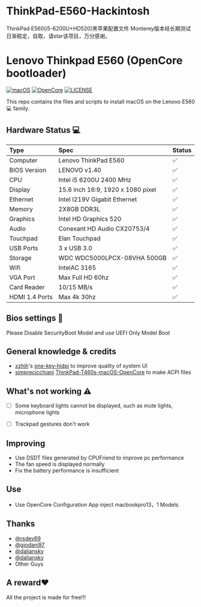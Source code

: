 # ThinkPad-E560-Hackintosh
ThinkPad E560(i5-6200U+HD520)黑苹果配置文件 Monterey版本经长期测试日渐稳定，自取，请star该项目，万分感谢。
# Lenovo Thinkpad E560 (OpenCore bootloader)

[![macOS](https://img.shields.io/badge/macOS-Big%20Sur-blue)](https://developer.apple.com/documentation/macos-release-notes)
[![OpenCore](https://img.shields.io/badge/OpenCore-0.6.7-green)](https://github.com/acidanthera/OpenCorePkg)
[![LICENSE](https://img.shields.io/badge/license-MIT-purple)](/LICENSE)

This repo contains the files and scripts to install macOS on the Lenovo E560💻 family.

## Hardware Status 💻

| Type           | Spec                                | Status|
|:---------------|:------------------------------------|:------|
| Computer       | Lenovo ThinkPad E560                | ✅ |
| BIOS Version   | LENOVO v1.40                        | ✅ |     
| CPU            | Intel i5 6200U 2400 MHz             | ✅ |
| Display        | 15.6 inch 16:9, 1920 x 1080 pixel   | ✅ |
| Ethernet       | Intel I219V Gigabit Ethernet        | ✅ |
| Memory         | 2X8GB DDR3L                         | ✅ |
| Graphics       | Intel HD Graphics 520               | ✅ |
| Audio          | Conexant HD Audio CX20753/4         | ✅ |
| Touchpad       | Elan Touchpad                       | ✅ |
| USB Ports      | 3 x USB 3.0                         | ✅ |
| Storage        | WDC WDC5000LPCX-08VHA 500GB         | ✅ |
| Wifi            | IntelAC 3165                       | ✅ |
| VGA Port       | Max Full HD 60hz                    | ✅ |
| Card Reader    | 10/15 MB/s                          | ✅ |
| HDMI 1.4 Ports | Max 4k 30hz                         | ✅ |

## Bios settings 💾

Please Disable SecurityBoot Model and use UEFI Only Model Boot

## General knowledge & credits

- [xzhih](https://github.com/xzhih)'s [one-key-hidpi](https://github.com/xzhih/one-key-hidpi) to improve quality of system UI
- [simprecicchiani](https://github.com/simprecicchiani) [ThinkPad-T460s-macOS-OpenCore](https://github.com/simprecicchiani/ThinkPad-T460s-macOS-OpenCore) to make ACPI files

## What's not working ⚠️

- [ ] Some keyboard lights cannot be displayed, such as mute lights, microphone lights

- [ ] Trackpad gestures don't work

## Improving

-  Use DSDT files generated by CPUFriend to improve pc performance
-  The fan speed is displayed normally
- Fix the battery performance is insufficient

## Use

- Use OpenCore Configuration App inject macbookpro13，1 Models

## Thanks

- [@rsdev69](https://github.com/rsdev69/ThinkPad-E560-Hackintosh)
- [@giodani97](https://github.com/giodani97/Lenovo-E560-OpenCore)
- [@daliansky](https://github.com/daliansky/OC-little)
- [@daliansky](https://github.com/daliansky/P-little)
- Other Guys

## A reward❤️

All the project is made for free!!!

